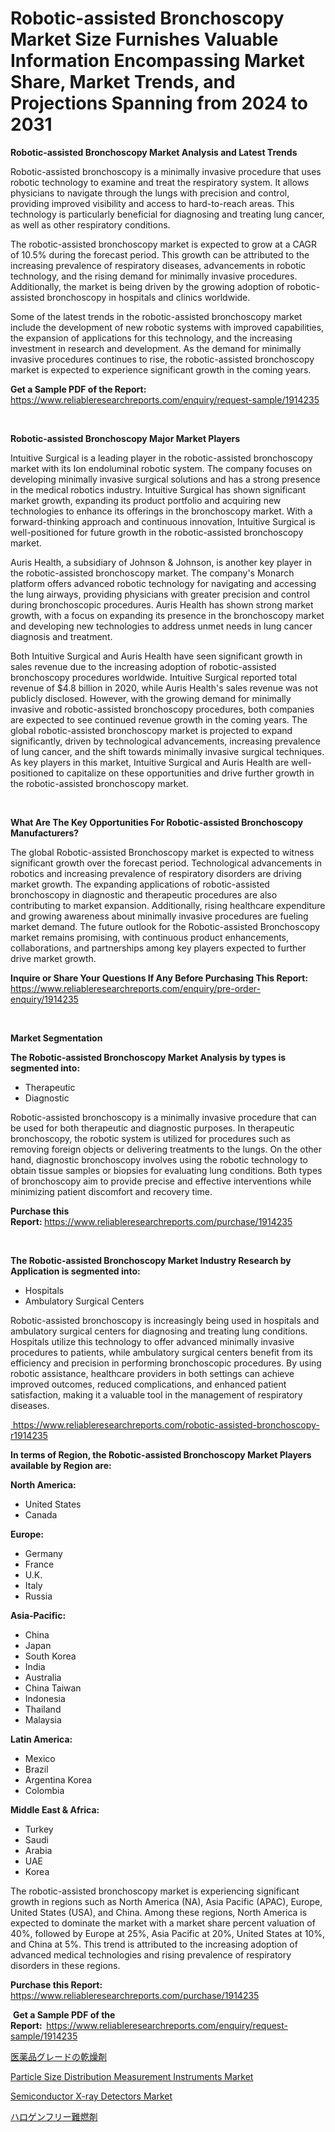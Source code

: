 <p><h1>Robotic-assisted Bronchoscopy Market Size Furnishes Valuable Information Encompassing Market Share, Market Trends, and Projections Spanning from 2024 to 2031</h1></p><p><strong>Robotic-assisted Bronchoscopy Market Analysis and Latest Trends</strong></p>
<p><p>Robotic-assisted bronchoscopy is a minimally invasive procedure that uses robotic technology to examine and treat the respiratory system. It allows physicians to navigate through the lungs with precision and control, providing improved visibility and access to hard-to-reach areas. This technology is particularly beneficial for diagnosing and treating lung cancer, as well as other respiratory conditions.</p><p>The robotic-assisted bronchoscopy market is expected to grow at a CAGR of 10.5% during the forecast period. This growth can be attributed to the increasing prevalence of respiratory diseases, advancements in robotic technology, and the rising demand for minimally invasive procedures. Additionally, the market is being driven by the growing adoption of robotic-assisted bronchoscopy in hospitals and clinics worldwide.</p><p>Some of the latest trends in the robotic-assisted bronchoscopy market include the development of new robotic systems with improved capabilities, the expansion of applications for this technology, and the increasing investment in research and development. As the demand for minimally invasive procedures continues to rise, the robotic-assisted bronchoscopy market is expected to experience significant growth in the coming years.</p></p>
<p><strong>Get a Sample PDF of the Report:&nbsp;</strong> <a href="https://www.reliableresearchreports.com/enquiry/request-sample/1914235">https://www.reliableresearchreports.com/enquiry/request-sample/1914235</a></p>
<p>&nbsp;</p>
<p><strong>Robotic-assisted Bronchoscopy Major Market Players</strong></p>
<p><p>Intuitive Surgical is a leading player in the robotic-assisted bronchoscopy market with its Ion endoluminal robotic system. The company focuses on developing minimally invasive surgical solutions and has a strong presence in the medical robotics industry. Intuitive Surgical has shown significant market growth, expanding its product portfolio and acquiring new technologies to enhance its offerings in the bronchoscopy market. With a forward-thinking approach and continuous innovation, Intuitive Surgical is well-positioned for future growth in the robotic-assisted bronchoscopy market.</p><p>Auris Health, a subsidiary of Johnson & Johnson, is another key player in the robotic-assisted bronchoscopy market. The company's Monarch platform offers advanced robotic technology for navigating and accessing the lung airways, providing physicians with greater precision and control during bronchoscopic procedures. Auris Health has shown strong market growth, with a focus on expanding its presence in the bronchoscopy market and developing new technologies to address unmet needs in lung cancer diagnosis and treatment.</p><p>Both Intuitive Surgical and Auris Health have seen significant growth in sales revenue due to the increasing adoption of robotic-assisted bronchoscopy procedures worldwide. Intuitive Surgical reported total revenue of $4.8 billion in 2020, while Auris Health's sales revenue was not publicly disclosed. However, with the growing demand for minimally invasive and robotic-assisted bronchoscopy procedures, both companies are expected to see continued revenue growth in the coming years. The global robotic-assisted bronchoscopy market is projected to expand significantly, driven by technological advancements, increasing prevalence of lung cancer, and the shift towards minimally invasive surgical techniques. As key players in this market, Intuitive Surgical and Auris Health are well-positioned to capitalize on these opportunities and drive further growth in the robotic-assisted bronchoscopy market.</p></p>
<p>&nbsp;</p>
<p><strong>What Are The Key Opportunities For Robotic-assisted Bronchoscopy Manufacturers?</strong></p>
<p><p>The global Robotic-assisted Bronchoscopy market is expected to witness significant growth over the forecast period. Technological advancements in robotics and increasing prevalence of respiratory disorders are driving market growth. The expanding applications of robotic-assisted bronchoscopy in diagnostic and therapeutic procedures are also contributing to market expansion. Additionally, rising healthcare expenditure and growing awareness about minimally invasive procedures are fueling market demand. The future outlook for the Robotic-assisted Bronchoscopy market remains promising, with continuous product enhancements, collaborations, and partnerships among key players expected to further drive market growth.</p></p>
<p><strong>Inquire or Share Your Questions If Any Before Purchasing This Report:</strong> <a href="https://www.reliableresearchreports.com/enquiry/pre-order-enquiry/1914235">https://www.reliableresearchreports.com/enquiry/pre-order-enquiry/1914235</a></p>
<p>&nbsp;</p>
<p><strong>Market Segmentation</strong></p>
<p><strong>The Robotic-assisted Bronchoscopy Market Analysis by types is segmented into:</strong></p>
<p><ul><li>Therapeutic</li><li>Diagnostic</li></ul></p>
<p><p>Robotic-assisted bronchoscopy is a minimally invasive procedure that can be used for both therapeutic and diagnostic purposes. In therapeutic bronchoscopy, the robotic system is utilized for procedures such as removing foreign objects or delivering treatments to the lungs. On the other hand, diagnostic bronchoscopy involves using the robotic technology to obtain tissue samples or biopsies for evaluating lung conditions. Both types of bronchoscopy aim to provide precise and effective interventions while minimizing patient discomfort and recovery time.</p></p>
<p><strong>Purchase this Report:&nbsp;</strong><a href="https://www.reliableresearchreports.com/purchase/1914235">https://www.reliableresearchreports.com/purchase/1914235</a></p>
<p>&nbsp;</p>
<p><strong>The Robotic-assisted Bronchoscopy Market Industry Research by Application is segmented into:</strong></p>
<p><ul><li>Hospitals</li><li>Ambulatory Surgical Centers</li></ul></p>
<p><p>Robotic-assisted bronchoscopy is increasingly being used in hospitals and ambulatory surgical centers for diagnosing and treating lung conditions. Hospitals utilize this technology to offer advanced minimally invasive procedures to patients, while ambulatory surgical centers benefit from its efficiency and precision in performing bronchoscopic procedures. By using robotic assistance, healthcare providers in both settings can achieve improved outcomes, reduced complications, and enhanced patient satisfaction, making it a valuable tool in the management of respiratory diseases.</p></p>
<p><a href="https://www.reliableresearchreports.com/robotic-assisted-bronchoscopy-r1914235">&nbsp;https://www.reliableresearchreports.com/robotic-assisted-bronchoscopy-r1914235</a></p>
<p><strong>In terms of Region, the Robotic-assisted Bronchoscopy Market Players available by Region are:</strong></p>
<p>
    <p> <strong> North America: </strong>
        <ul>
            <li>United States</li>
            <li>Canada</li>
        </ul>
        </p> 
    <p> <strong> Europe: </strong>
        <ul>
            <li>Germany</li>
            <li>France</li>
            <li>U.K.</li>
            <li>Italy</li>
            <li>Russia</li>
        </ul>
        </p> 
    <p> <strong> Asia-Pacific: </strong>
        <ul>
            <li>China</li>
            <li>Japan</li>
            <li>South Korea</li>
            <li>India</li>
            <li>Australia</li>
            <li>China Taiwan</li>
            <li>Indonesia</li>
            <li>Thailand</li>
            <li>Malaysia</li>
        </ul>
        </p> 
    <p> <strong> Latin America: </strong>
        <ul>
            <li>Mexico</li>
            <li>Brazil</li>
            <li>Argentina Korea</li>
            <li>Colombia</li>
        </ul>
        </p> 
    <p> <strong> Middle East & Africa: </strong>
        <ul>
            <li>Turkey</li>
            <li>Saudi</li>
            <li>Arabia</li>
            <li>UAE</li>
            <li>Korea</li>
        </ul>
    </p>
    </p>
<p><p>The robotic-assisted bronchoscopy market is experiencing significant growth in regions such as North America (NA), Asia Pacific (APAC), Europe, United States (USA), and China. Among these regions, North America is expected to dominate the market with a market share percent valuation of 40%, followed by Europe at 25%, Asia Pacific at 20%, United States at 10%, and China at 5%. This trend is attributed to the increasing adoption of advanced medical technologies and rising prevalence of respiratory disorders in these regions.</p></p>
<p><strong>Purchase this Report: </strong><a href="https://www.reliableresearchreports.com/purchase/1914235">https://www.reliableresearchreports.com/purchase/1914235</a></p>
<p>&nbsp;<strong>Get a Sample PDF of the Report:&nbsp;&nbsp;</strong><a href="https://www.reliableresearchreports.com/enquiry/request-sample/1914235">https://www.reliableresearchreports.com/enquiry/request-sample/1914235</a></p>
<p><strong></strong></p>
<p><p><a href="https://github.com/vtbvgl20191192/Market-Research-Report-List-2/blob/main/5999110170235.md">医薬品グレードの乾燥剤</a></p><p><a href="https://github.com/waylose1223/Market-Research-Report-List-1/blob/main/particle-size-distribution-measurement-instruments-market.md">Particle Size Distribution Measurement Instruments Market</a></p><p><a href="https://github.com/itulahketika112/Market-Research-Report-List-1/blob/main/semiconductor-x-ray-detectors-market.md">Semiconductor X-ray Detectors Market</a></p><p><a href="https://github.com/laurenreichert/Market-Research-Report-List-2/blob/main/3798993170236.md">ハロゲンフリー難燃剤</a></p></p>